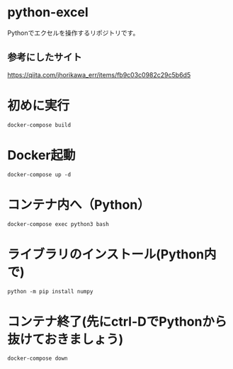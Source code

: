 # python-excel
Pythonでエクセルを操作するリポジトリです。

## 参考にしたサイト
https://qiita.com/jhorikawa_err/items/fb9c03c0982c29c5b6d5

# 初めに実行
```
docker-compose build
```

# Docker起動
```
docker-compose up -d
```

# コンテナ内へ（Python）
```
docker-compose exec python3 bash
```

# ライブラリのインストール(Python内で)
```
python -m pip install numpy
```

# コンテナ終了(先にctrl-DでPythonから抜けておきましょう)
```
docker-compose down
```